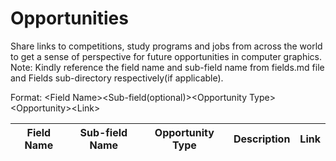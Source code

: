 # Opportunities
Share links to competitions, study programs and jobs from across the world to get a sense of perspective for future opportunities in computer graphics. Note: Kindly reference the field name and sub-field name from fields.md file and Fields sub-directory respectively(if applicable).

Format: \<Field Name>\<Sub-field(optional)>\<Opportunity Type>\<Opportunity>\<Link>

| Field Name    | Sub-field Name | Opportunity Type| Description | Link |
| ------------- |:--------------:| ----------------|-------------|------|
